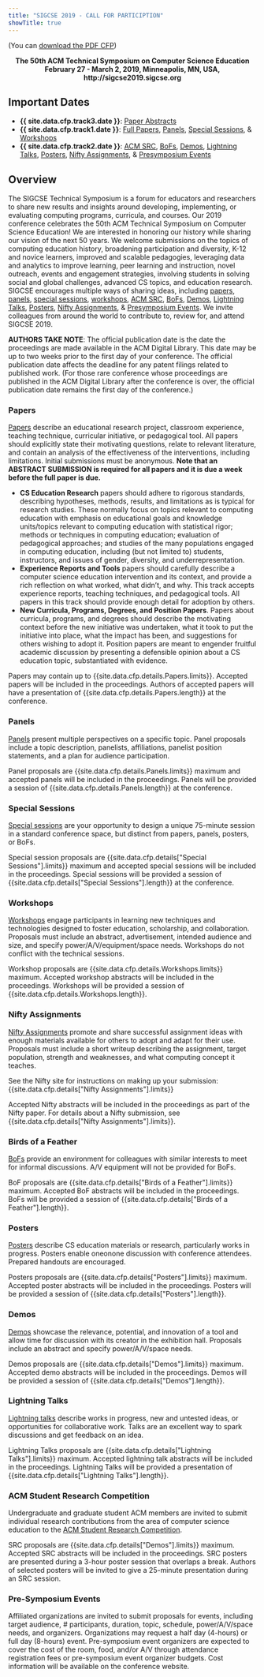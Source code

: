 ```yaml
---
title: "SIGCSE 2019 - CALL FOR PARTICIPTION"
showTitle: true
---
```


(You can <a href = "{{ '/docs/SIGCSE_2019_CFP.pdf' | prepend: site.baseurl }}">download the PDF CFP</a>)

<div align="center"><strong>The 50th ACM Technical Symposium on Computer Science Education</strong></div>
<div align="center"><strong>February 27 - March 2, 2019, Minneapolis, MN, USA, http://sigcse2019.sigcse.org</strong></div>

## Important Dates

* **{{ site.data.cfp.track3.date }}**: [Paper Abstracts](#papers)
* **{{ site.data.cfp.track1.date }}**: [Full Papers](#papers), [Panels](#panels), [Special Sessions](#special-sessions), & [Workshops](#workshops)
* **{{ site.data.cfp.track2.date }}**: [ACM SRC](#acm-student-research-competition), [BoFs](#birds-of-a-feather), [Demos](#demos), [Lightning Talks](#lightning-talks), [Posters](#posters), [Nifty Assignments](#nifty-assignments), & [Pre­symposium Events](#pre-symposium-events)
  
## Overview

The SIGCSE Technical Symposium is a forum for educators and researchers to share new results and insights around developing, implementing, or evaluating computing programs, curricula, and courses. Our 2019 conference celebrates the 50th ACM Technical Symposium on Computer Science Education! We are interested in honoring our history while sharing our vision of the next 50 years. We welcome submissions on the topics of computing education history, broadening participation and diversity, K-12 and novice learners, improved and scalable pedagogies, leveraging data and analytics to improve learning, peer learning and instruction, novel outreach, events and engagement strategies, involving students in solving social and global challenges, advanced CS topics, and education research. SIGCSE encourages multiple ways of sharing ideas, including [papers](#papers), [panels](#panels), [special sessions](#special-sessions), [workshops](#workshops), [ACM SRC](#acm-student-research-competition), [BoFs](#birds-of-a-feather), [Demos](#demos), [Lightning Talks](#lightning-talks), [Posters](#posters), [Nifty Assignments](#nifty-assignments), & [Pre­symposium Events](#pre-symposium-events). We invite colleagues from around the world to contribute to, review for, and attend SIGCSE 2019. 

**AUTHORS TAKE NOTE**: The official publication date is the date the proceedings are made available in the ACM Digital Library.  This date may be up to two weeks prior to the first day of your conference.  The official publication date affects the deadline for any patent filings related to published work.  (For those rare conference whose proceedings are published in the ACM Digital Library after the conference is over, the official publication date remains the first day of the conference.)

### Papers
 
[Papers](../authors/papers) describe an educational research project, classroom experience, teaching technique, curricular initiative, or pedagogical tool. All papers should explicitly state their motivating questions, relate to relevant literature, and contain an analysis of the effectiveness of the interventions, including limitations. Initial submissions must be anonymous. **Note that an ABSTRACT SUBMISSION is required for all papers and it is due a week before the full paper is due.**

  * **CS Education Research** papers should adhere to rigorous standards, describing hypotheses, methods, results, and limitations as is typical for research studies. These normally focus on topics relevant to computing education with emphasis on educational goals and knowledge units/topics relevant to computing education with statistical rigor; methods or techniques in computing education; evaluation of pedagogical approaches; and studies of the many populations engaged in computing education, including (but not limited to) students, instructors, and issues of gender, diversity, and underrepresentation. 
  * **Experience Reports and Tools** papers should carefully describe a computer science education intervention and its context, and provide a rich reflection on what worked, what didn’t, and why. This track accepts experience reports, teaching techniques, and pedagogical tools. All papers in this track should provide enough detail for adoption by others. 
  * **New Curricula, Programs, Degrees, and Position Papers**. Papers about curricula, programs, and degrees should describe the motivating context before the new initiative was undertaken, what it took to put the initiative into place, what the impact has been, and suggestions for others wishing to adopt it. Position papers are meant to engender fruitful academic discussion by presenting a defensible opinion about a CS education topic, substantiated with evidence.

Papers may contain up to {{site.data.cfp.details.Papers.limits}}.  Accepted papers will be included in the proceedings.  Authors of accepted papers will have a presentation of {{site.data.cfp.details.Papers.length}} at the conference.

### Panels

[Panels](../authors/panels) present multiple perspectives on a specific topic. Panel proposals include a topic description, panelists, affiliations, panelist position statements, and a plan for audience participation.

Panel proposals are {{site.data.cfp.details.Panels.limits}} maximum and accepted panels will be included in the proceedings.  Panels will be provided a session of {{site.data.cfp.details.Panels.length}} at the conference.

### Special Sessions

[Special sessions](../authors/specialsessions) are your opportunity to design a unique 75­-minute session in a standard conference space, but distinct from papers, panels, posters, or BoFs.

Special session proposals are {{site.data.cfp.details["Special Sessions"].limits}} maximum and accepted special sessions will be included in the proceedings.  Special sessions will be provided a session of {{site.data.cfp.details["Special Sessions"].length}} at the conference.

### Workshops

[Workshops](../authors/workshops) engage participants in learning new techniques and technologies designed to foster education, scholarship, and collaboration. Proposals must include an abstract, advertisement, intended audience and size, and specify power/A/V/equipment/space needs. Workshops do not conflict with the technical sessions.

Workshop proposals are {{site.data.cfp.details.Workshops.limits}} maximum.  Accepted workshop abstracts will be included in the proceedings.  Workshops will be provided a session of {{site.data.cfp.details.Workshops.length}}.

### Nifty Assignments

[Nifty Assignments](../authors/nifty) promote and share successful assignment ideas with enough materials available for others to adopt and adapt for their use. Proposals must include a short writeup describing the assignment, target population, strength and weaknesses, and what computing concept it teaches.

See the Nifty site for instructions on making up your submission: {{site.data.cfp.details["Nifty Assignments"].limits}}

Accepted Nifty abstracts will be included in the proceedings as part of the Nifty paper.  For details about a Nifty submission, see {{site.data.cfp.details["Nifty Assignments"].limits}}.

### Birds of a Feather

[BoFs](../authors/bofs) provide an environment for colleagues with similar
interests to meet for informal discussions. A/V equipment will not be provided for BoFs.

BoF proposals are {{site.data.cfp.details["Birds of a Feather"].limits}} maximum.  Accepted BoF abstracts will be included in the proceedings.  BoFs will be provided a session of {{site.data.cfp.details["Birds of a Feather"].length}}.

### Posters

[Posters](../authors/posters) describe CS education materials or research, particularly works in progress.
Posters enable one­on­one discussion with conference attendees. Prepared handouts are encouraged.

Posters proposals are {{site.data.cfp.details["Posters"].limits}} maximum.  Accepted poster abstracts will be included in the proceedings.  Posters will be provided a session of {{site.data.cfp.details["Posters"].length}}.

### Demos

[Demos](../authors/demos) showcase the relevance, potential, and innovation of a tool and allow time for
discussion with its creator in the exhibition hall. Proposals include an abstract and specify power/A/V/space needs.

Demos proposals are {{site.data.cfp.details["Demos"].limits}} maximum.  Accepted demo abstracts will be included in the proceedings.  Demos will be provided a session of {{site.data.cfp.details["Demos"].length}}.


### Lightning Talks

[Lightning talks](../authors/lightningtalks) describe works in progress, new and untested ideas, or
opportunities for collaborative work. Talks are an excellent way to spark discussions and get feedback on an idea.

Lightning Talks proposals are {{site.data.cfp.details["Lightning Talks"].limits}} maximum.  Accepted lightning talk abstracts will be included in the proceedings.  Lightning Talks will be provided a presentation of {{site.data.cfp.details["Lightning Talks"].length}}.

### ACM Student Research Competition

Undergraduate and graduate student
ACM members are invited to submit individual research contributions from the area of computer science education to the  [ACM Student Research Competition](../authors/src).

SRC proposals are {{site.data.cfp.details["Demos"].limits}} maximum.  Accepted SRC abstracts will be included in the proceedings.  SRC posters are presented during a 3-hour poster session that overlaps a break. Authors of selected posters will be invited to give a 25-minute presentation during an SRC session.

### Pre-Symposium Events

Affiliated organizations are invited to submit proposals for events, including target audience, # participants, duration, topic, schedule, power/A/V/space needs, and organizers.  Organizations may request a half day (4-hours) or full day (8-hours) event.  Pre-symposium event organizers are expected to cover the cost of the room, food, and/or A/V through attendance registration fees or pre-symposium event organizer budgets. Cost information will be available on the conference website.
